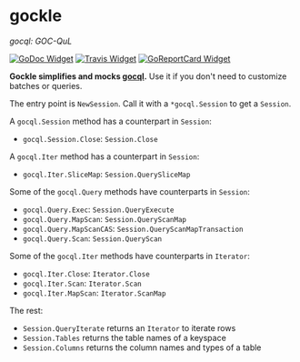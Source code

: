 # gockle

*gocql: GOC-QuL*

[![GoDoc Widget]][GoDoc] [![Travis Widget]][Travis] [![GoReportCard Widget]][GoReportCard]

[GoDoc]: https://godoc.org/github.com/willfaught/gockle
[GoDoc Widget]: https://godoc.org/github.com/willfaught/gockle?status.svg
[Travis]: https://travis-ci.org/willfaught/gockle
[Travis Widget]: https://travis-ci.org/willfaught/gockle.svg?branch=master
[GoReportCard]: https://goreportcard.com/report/github.com/willfaught/gockle
[GoReportCard Widget]: https://goreportcard.com/badge/github.com/willfaught/gockle

**Gockle simplifies and mocks [gocql](https://github.com/gocql/gocql).** Use it if you don't need to customize batches or queries.

The entry point is `NewSession`. Call it with a `*gocql.Session` to get a `Session`.

A `gocql.Session` method has a counterpart in `Session`:

- `gocql.Session.Close`: `Session.Close`

A `gocql.Iter` method has a counterpart in `Session`:

- `gocql.Iter.SliceMap`: `Session.QuerySliceMap`

Some of the `gocql.Query` methods have counterparts in `Session`:

- `gocql.Query.Exec`: `Session.QueryExecute`
- `gocql.Query.MapScan`: `Session.QueryScanMap`
- `gocql.Query.MapScanCAS`: `Session.QueryScanMapTransaction`
- `gocql.Query.Scan`: `Session.QueryScan`

Some of the `gocql.Iter` methods have counterparts in `Iterator`:

- `gocql.Iter.Close`: `Iterator.Close`
- `gocql.Iter.Scan`: `Iterator.Scan`
- `gocql.Iter.MapScan`: `Iterator.ScanMap`

The rest:

- `Session.QueryIterate` returns an `Iterator` to iterate rows
- `Session.Tables` returns the table names of a keyspace
- `Session.Columns` returns the column names and types of a table
